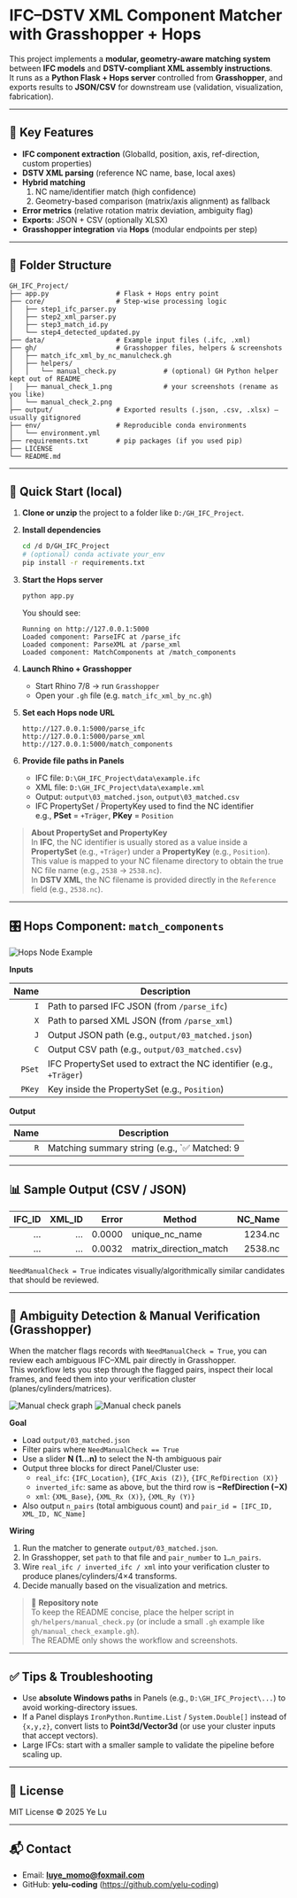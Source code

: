 # IFC–DSTV XML Component Matcher with Grasshopper + Hops

This project implements a **modular, geometry-aware matching system** between **IFC models** and **DSTV-compliant XML assembly instructions**.  
It runs as a **Python Flask + Hops server** controlled from **Grasshopper**, and exports results to **JSON/CSV** for downstream use (validation, visualization, fabrication).

---

## 🧩 Key Features

- **IFC component extraction** (GlobalId, position, axis, ref-direction, custom properties)
- **DSTV XML parsing** (reference NC name, base, local axes)
- **Hybrid matching**  
  1) NC name/identifier match (high confidence)  
  2) Geometry-based comparison (matrix/axis alignment) as fallback
- **Error metrics** (relative rotation matrix deviation, ambiguity flag)
- **Exports**: JSON + CSV (optionally XLSX)
- **Grasshopper integration** via **Hops** (modular endpoints per step)

---

## 📁 Folder Structure

```text
GH_IFC_Project/
├── app.py                 # Flask + Hops entry point
├── core/                  # Step-wise processing logic
│   ├── step1_ifc_parser.py
│   ├── step2_xml_parser.py
│   ├── step3_match_id.py
│   └── step4_detected_updated.py
├── data/                  # Example input files (.ifc, .xml)
├── gh/                    # Grasshopper files, helpers & screenshots
│   ├── match_ifc_xml_by_nc_manulcheck.gh
│   ├── helpers/
│   │   └── manual_check.py            # (optional) GH Python helper kept out of README
│   ├── manual_check_1.png             # your screenshots (rename as you like)
│   └── manual_check_2.png
├── output/                # Exported results (.json, .csv, .xlsx) — usually gitignored
├── env/                   # Reproducible conda environments
│   └── environment.yml
├── requirements.txt       # pip packages (if you used pip)
├── LICENSE
└── README.md

```

---

## 🚀 Quick Start (local)

1. **Clone or unzip** the project to a folder like `D:/GH_IFC_Project`.

2. **Install dependencies**
   ```bash
   cd /d D/GH_IFC_Project
   # (optional) conda activate your_env
   pip install -r requirements.txt
   ```

3. **Start the Hops server**
   ```bash
   python app.py
   ```
   You should see:
   ```
   Running on http://127.0.0.1:5000
   Loaded component: ParseIFC at /parse_ifc
   Loaded component: ParseXML at /parse_xml
   Loaded component: MatchComponents at /match_components
   ```

4. **Launch Rhino + Grasshopper**
   - Start Rhino 7/8 → run `Grasshopper`
   - Open your `.gh` file (e.g. `match_ifc_xml_by_nc.gh`)

5. **Set each Hops node URL**
   ```
   http://127.0.0.1:5000/parse_ifc
   http://127.0.0.1:5000/parse_xml
   http://127.0.0.1:5000/match_components
   ```

6. **Provide file paths in Panels**
   - IFC file: `D:\GH_IFC_Project\data\example.ifc`
   - XML file: `D:\GH_IFC_Project\data\example.xml`
   - Output: `output\03_matched.json`, `output\03_matched.csv`
   - IFC PropertySet / PropertyKey used to find the NC identifier  
     e.g., **PSet** = `+Träger`, **PKey** = `Position`

> **About PropertySet and PropertyKey**  
> In **IFC**, the NC identifier is usually stored as a value inside a **PropertySet** (e.g., `+Träger`) under a **PropertyKey** (e.g., `Position`).  
> This value is mapped to your NC filename directory to obtain the true NC file name (e.g., `2538` → `2538.nc`).  
> In **DSTV XML**, the NC filename is provided directly in the `Reference` field (e.g., `2538.nc`).

---

## 🎛️ Hops Component: `match_components`

![Hops Node Example](gh/hops_match_input.png)

**Inputs**

| Name  | Description                                                                 |
|------:|-----------------------------------------------------------------------------|
| `I`   | Path to parsed IFC JSON (from `/parse_ifc`)                                 |
| `X`   | Path to parsed XML JSON (from `/parse_xml`)                                 |
| `J`   | Output JSON path (e.g., `output/03_matched.json`)                           |
| `C`   | Output CSV path (e.g., `output/03_matched.csv`)                             |
| `PSet`| IFC PropertySet used to extract the NC identifier (e.g., `+Träger`)         |
| `PKey`| Key inside the PropertySet (e.g., `Position`)                                |

**Output**

| Name | Description                                                                                          |
|-----:|------------------------------------------------------------------------------------------------------|
| `R`  | Matching summary string (e.g., `✅ Matched: 9 | ⚠️ Manual Check Needed: 2`)                          |

---

## 📊 Sample Output (CSV / JSON)

| IFC_ID | XML_ID | Error  | Method                   | NC_Name | NeedManualCheck |
|-------:|-------:|-------:|--------------------------|--------:|-----------------|
| …      | …      | 0.0000 | unique_nc_name           | 1234.nc | False           |
| …      | …      | 0.0032 | matrix_direction_match   | 2538.nc | **True**        |

`NeedManualCheck = True` indicates visually/algorithmically similar candidates that should be reviewed.

---

## 🔎 Ambiguity Detection & Manual Verification (Grasshopper)

When the matcher flags records with `NeedManualCheck = True`, you can review each ambiguous IFC–XML pair directly in Grasshopper.  
This workflow lets you step through the flagged pairs, inspect their local frames, and feed them into your verification cluster (planes/cylinders/matrices).

![Manual check graph](gh/manual_check_1.png)
![Manual check panels](gh/manual_check_2.png)

**Goal**
- Load `output/03_matched.json`
- Filter pairs where `NeedManualCheck == True`
- Use a slider **N (1…n)** to select the N-th ambiguous pair
- Output three blocks for direct Panel/Cluster use:
  - `real_ifc`: `{IFC_Location}`, `{IFC_Axis (Z)}`, `{IFC_RefDirection (X)}`
  - `inverted_ifc`: same as above, but the third row is **−RefDirection (−X)**
  - `xml`: `{XML_Base}`, `{XML_Rx (X)}`, `{XML_Ry (Y)}`
- Also output `n_pairs` (total ambiguous count) and `pair_id = [IFC_ID, XML_ID, NC_Name]`

**Wiring**
1. Run the matcher to generate `output/03_matched.json`.
2. In Grasshopper, set `path` to that file and `pair_number` to `1…n_pairs`.
3. Wire `real_ifc / inverted_ifc / xml` into your verification cluster to produce planes/cylinders/4×4 transforms.
4. Decide manually based on the visualization and metrics.

> 📄 **Repository note**  
> To keep the README concise, place the helper script in `gh/helpers/manual_check.py` (or include a small `.gh` example like `gh/manual_check_example.gh`).  
> The README only shows the workflow and screenshots.

---

## ✅ Tips & Troubleshooting

- Use **absolute Windows paths** in Panels (e.g., `D:\GH_IFC_Project\...`) to avoid working-directory issues.  
- If a Panel displays `IronPython.Runtime.List` / `System.Double[]` instead of `{x,y,z}`, convert lists to **Point3d/Vector3d** (or use your cluster inputs that accept vectors).  
- Large IFCs: start with a smaller sample to validate the pipeline before scaling up.

---

## 📄 License

MIT License © 2025 Ye Lu

---

## 📬 Contact

- Email: **luye_momo@foxmail.com**  
- GitHub: **yelu-coding** (https://github.com/yelu-coding)


